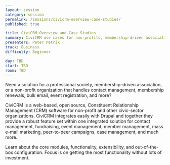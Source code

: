 ```yaml
---
layout: session
category: session
permalink: /sessions/civicrm-overview-case-studies/
published: true

title: CiviCRM Overview and Case Studies
summary: CiviCRM use cases for non-profits, membership-driven associations, and professional societies.
presenters: Peter Petrik
track: Business
difficulty: Beginner

day: TBD
start: TBD
room: TBD
---
```


Need a solution for a professional society, membership-driven association, or a non-profit organization that handles contact management, membership renewals, bulk email, event registration, and more?

CiviCRM is a web-based, open source, Constituent Relationship Management (CRM) software for non-profit and other civic-sector organizations. CiviCRM integrates easily with Drupal and together they provide a robust feature set within one integrated solution for contact management, fundraising, event management, member management, mass e-mail marketing, peer-to-peer campaigns, case management, and much more.

Learn about the core modules, functionality, extensibility, and out-of-the-box configuration. Focus is on getting the most functionality without lots of investment.
